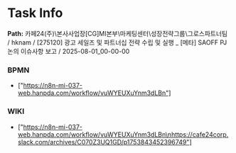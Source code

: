 # Task Info

**Path:** 카페24(주)\본사사업장\[CG]MI본부\마케팅센터\성장전략그룹\그로스파트너팀 / hknam / [275120] 광고 세일즈 및 파트너십 전략 수립 및 실행 _ [메타] SAOFF PJ 논의 이슈사항 보고 / 2025-08-01_00-00-00

### BPMN
- ["https://n8n-mi-037-web.hanpda.com/workflow/vuWYEUXuYnm3dLBn"]

### WIKI
- ["https://n8n-mi-037-web.hanpda.com/workflow/vuWYEUXuYnm3dLBn\nhttps://cafe24corp.slack.com/archives/C070Z3UQ1GD/p1753843452396749"]

